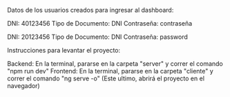 Datos de los usuarios creados para ingresar al dashboard:

DNI: 40123456
Tipo de Documento: DNI
Contraseña: contraseña

DNI: 20123456
Tipo de Documento: DNI
Contraseña: password



Instrucciones para levantar el proyecto:

Backend: En la terminal, pararse en la carpeta "server" y correr el comando "npm run dev"
Frontend: En la terminal, pararse en la carpeta "cliente" y correr el comando "ng serve -o" (Este ultimo, abrirá el proyecto en el navegador)
